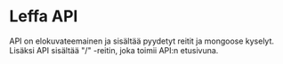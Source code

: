 # Leffa API

API on elokuvateemainen ja sisältää pyydetyt reitit ja mongoose kyselyt. Lisäksi API sisältää "/" -reitin, joka toimii API:n etusivuna.
